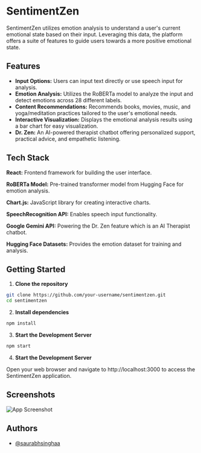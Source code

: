 
# SentimentZen

SentimentZen utilizes emotion analysis to understand a user's current emotional state based on their input.  Leveraging this data, the platform offers a suite of features to guide users towards a more positive emotional state.

## Features

- **Input Options:** Users can input text directly or use speech input for analysis.
- **Emotion Analysis:** Utilizes the RoBERTa model to analyze the input and detect emotions across 28 different labels.
- **Content Recommendations:** Recommends books, movies, music, and yoga/meditation practices tailored to the user's emotional needs.
- **Interactive Visualization:** Displays the emotional analysis results using a bar chart for easy visualization.
- **Dr. Zen:** An AI-powered therapist chatbot offering personalized support, practical advice, and empathetic listening.


## Tech Stack

**React:** Frontend framework for building the user interface.

**RoBERTa Model:** Pre-trained transformer model from Hugging Face for emotion analysis.

**Chart.js:** JavaScript library for creating interactive charts.

**SpeechRecognition API:** Enables speech input functionality.

**Google Gemini API:** Powering the Dr. Zen feature which is an AI Therapist chatbot.

**Hugging Face Datasets:** Provides the emotion dataset for training and analysis.


## Getting Started

1. **Clone the repository**

```bash
git clone https://github.com/your-username/sentimentzen.git
cd sentimentzen
```
2. **Install dependencies**
```bash
npm install
```

3. **Start the Development Server**

```bash
npm start
```

4. **Start the Development Server**

Open your web browser and navigate to http://localhost:3000 to access the SentimentZen application.
    
## Screenshots

![App Screenshot](https://via.placeholder.com/468x300?text=App+Screenshot+Here)


## Authors

- [@saurabhsinghaa](https://www.github.com/saurabhsinghaa)

